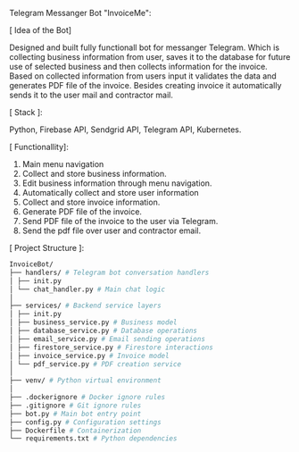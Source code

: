 Telegram Messanger Bot "InvoiceMe":

[ Idea of the Bot]

Designed and built fully functionall bot for messanger Telegram. Which is collecting business information from user, saves it to the database for future use of selected business and then collects information for the invoice. 
Based on collected information from users input it validates the data and generates PDF file of the invoice. Besides creating invoice it automatically sends it to the user mail and contractor mail.

[ Stack ]: 

Python, Firebase API, Sendgrid API, Telegram API, Kubernetes.

[ Functionallity]: 

1. Main menu navigation
2. Collect and store business information.
3. Edit business information through menu navigation.
4. Automatically collect and store user information
5. Collect and store invoice information.
6. Generate PDF file of the invoice.
7. Send PDF file of the invoice to the user via Telegram.
8. Send the pdf file over user and contractor email.

[ Project Structure ]:
``` bash
InvoiceBot/
├── handlers/ # Telegram bot conversation handlers
│ ├── init.py
│ └── chat_handler.py # Main chat logic
│
├── services/ # Backend service layers
│ ├── init.py
│ ├── business_service.py # Business model
│ ├── database_service.py # Database operations
│ ├── email_service.py # Email sending operations
│ ├── firestore_service.py # Firestore interactions
│ ├── invoice_service.py # Invoice model
│ └── pdf_service.py # PDF creation service
│
├── venv/ # Python virtual environment
│
├── .dockerignore # Docker ignore rules
├── .gitignore # Git ignore rules
├── bot.py # Main bot entry point
├── config.py # Configuration settings
├── Dockerfile # Containerization
└── requirements.txt # Python dependencies
```
